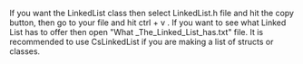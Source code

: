 If you want the LinkedList class then select LinkedList.h file and hit the copy button, then go to your file and hit ctrl + v
. If you want to see what Linked List has to offer then open "What _The_Linked_List_has.txt" file. It is recommended to use CsLinkedList if you are making
a list of structs or classes.
